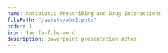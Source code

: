 ```yaml
---
name: Antibiotic Prescribing and Drug Interactions
filePath: "/assets/abx2.pptx"
order: 1
icon: far fa-file-word
description: powerpoint presentation notes
---
```

